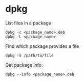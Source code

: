 # dpkg

List files in a package
```shell
dpkg -c <package_name>.deb
dpkg -L <package_name>
```

Find which package provides a file
```shell
dpkg -S /path/to/file
```

Get package info:
```shell
dpkg --info <package_name>.deb
```
